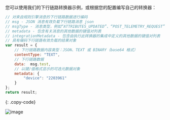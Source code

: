 您可以使用我们的下行链路转换器示例，或根据您的配置编写自己的转换器：

```javascript
// 对来自规则引擎消息的下行链路数据进行编码
// msg - JSON 消息有效负载下行链路消息 json
// msgType - 消息类型，例如“ATTRIBUTES_UPDATED”、“POST_TELEMETRY_REQUEST”等。
// metadata - 包含有关消息的其他数据的键值对列表
// integrationMetadata - 包含由执行此转换器的集成中定义的其他数据的键值对列表
// 具有编码下行链路有效负载的结果对象
var result = {
    // 下行链路数据内容类型：JSON、TEXT 或 BINARY（base64 格式）
    contentType: "TEXT",
    // 下行链路数据
    data:  msg.test,
    // 以键/值格式显示的可选元数据对象
    metadata: {
        "device": "2203961"
    }
};
return result;
```
{: .copy-code}

![image](/images/user-guide/integrations/sigfox/sigfox-create-downlink-converter-java-1-pe.png)